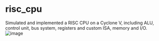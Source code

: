 # risc_cpu
Simulated and implemented a RISC CPU on a Cyclone V, including ALU, control unit, bus system, registers and custom ISA, memory and I/O.
![image](https://github.com/user-attachments/assets/75a62630-4565-4e06-bc75-36200a843c14)

